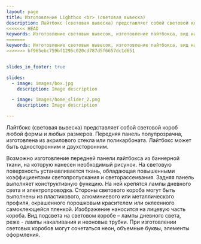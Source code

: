 ```yaml
---
layout: page
title: Изготовление Lightbox <br> (световая вывеска)
description: Лайтбокс (световая вывеска) представляет собой световой короб любой формы и любых размеров. Передняя панель полупрозрачна, изготовлена из акрилового стекла или поликарбоната. Лайтбокс может быть односторонним и двухсторонним.
<<<<<<< HEAD
keywords: Изготовление световых вывесок, изготовление лайтбокса, вид наружной рекламы, двухсторонний лайтбокс, световая наружная вывеска, наружная реклама, световые короба.
=======
keywords: Ихготовление световых вывесок, изготовление лайтбокса, вид наружной рекламы, двухсторонний лайтбокс, световая наружная вывеска, наружная реклама, световые короба.
>>>>>>> bf965ebc759bf1295c020cd787d5f6657dc1d651


slides_in_footer: true

slides:
  - image: images/box.jpg
    description: Image description

  - image: images/home_slider_2.png
    description: Image description

---
```






Лайтбокс (световая вывеска) представляет собой световой короб любой формы и любых размеров. Передняя панель полупрозрачна, изготовлена из акрилового стекла или поликарбоната. Лайтбокс может быть односторонним и двухсторонним.

Возможно изготовление передней панели лайтбокса из баннерной ткани, на которую нанесен необходимый рисунок. На световую поверхность устанавливается ткань, обладающая повышенными коэффициентами светопропускания и светорассеивания.
Задняя панель выполняет конструктивную функцию. На ней крепятся лампы дневного света и электропроводка. Стороны светового короба могут быть выполнены из пластикового, алюминиевого или металлического профиля, окрашенного порошковым красителем или оклеенного самоклеющейся пленкой.
Изображение наносится на лицевую часть короба. Вид подсвета на световом коробе – лампы дневного света, реже - лампы накаливания и неоновые трубки. При изготовлении световых коробов могут сочетаться неон, объемные буквы, элементы оформления.
